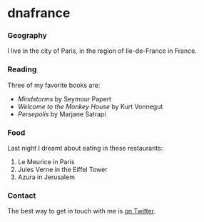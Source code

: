 # dnafrance

### Geography

I live in the city of Paris, in the region of Ile-de-France in France.

### Reading

Three of my favorite books are:

- *Mindstorms* by Seymour Papert
- *Welcome to the Monkey House* by Kurt Vonnegut
- *Persepolis* by Marjane Satrapi

### Food

Last night I dreamt about eating in these restaurants:
1. Le Meurice in Paris
2. Jules Verne in the Eiffel Tower
3. Azura in Jerusalem

### Contact

The best way to get in touch with me is [on Twitter](https://twitter.com/itsmaloy).
